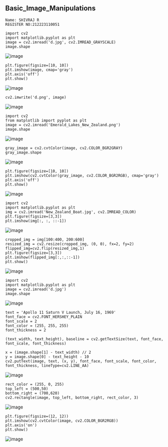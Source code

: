 ## Basic_Image_Manipulations
```
Name: SHIVRAJ R 
REGISTER NO:212223110051
```
```
import cv2
import matplotlib.pyplot as plt
image = cv2.imread('d.jpg', cv2.IMREAD_GRAYSCALE)
image.shape
```
![image](https://github.com/user-attachments/assets/39587753-43c0-41b7-ab0f-4ba462739311)
```
plt.figure(figsize=[10, 10])
plt.imshow(image, cmap='gray')
plt.axis('off')  
plt.show()
```
![image](https://github.com/user-attachments/assets/29a2db6c-3d35-44f4-a431-7510c51fad9f)

```
cv2.imwrite('d.png', image)
```
![image](https://github.com/user-attachments/assets/aa376192-313a-4fd8-b993-cca5ff1be43c)
```
import cv2
from matplotlib import pyplot as plt
image = cv2.imread('Emerald_Lakes_New_Zealand.png')
image.shape
```
![image](https://github.com/user-attachments/assets/13278624-030c-41e9-a7b5-57ca1c234930)

```
gray_image = cv2.cvtColor(image, cv2.COLOR_BGR2GRAY)
gray_image.shape
```
![image](https://github.com/user-attachments/assets/7e694add-a075-4948-87c7-63bb913c9f29)
```
plt.figure(figsize=[10, 10])
plt.imshow(cv2.cvtColor(gray_image, cv2.COLOR_BGR2RGB), cmap='gray')
plt.axis('off')
plt.show()
```
![image](https://github.com/user-attachments/assets/a9169a18-59da-47b8-8b20-7a0fd1471179)
```
import cv2
import matplotlib.pyplot as plt
img = cv2.imread('New_Zealand_Boat.jpg', cv2.IMREAD_COLOR)
plt.figure(figsize=[3,3])
plt.imshow(img[:, :, ::-1])
```
![image](https://github.com/user-attachments/assets/f571d6eb-a2a4-4987-8ddf-c2e5c212009b)

```
cropped_img = img[100:400, 200:600]
resized_img = cv2.resize(cropped_img, (0, 0), fx=2, fy=2)
flipped_img=cv2.flip(resized_img,1)
plt.figure(figsize=[3,3])
plt.imshow(flipped_img[:,:,::-1])
plt.show()
```
![image](https://github.com/user-attachments/assets/2cee2799-0e9f-4381-8be5-d858820e776b)
```
import cv2
import matplotlib.pyplot as plt
image = cv2.imread('d.jpg')
image.shape
```
![image](https://github.com/user-attachments/assets/cd52a828-5368-4c7b-9728-a5fc834db17d)
```
text = 'Apollo 11 Saturn V Launch, July 16, 1969'
font_face = cv2.FONT_HERSHEY_PLAIN
font_scale = 2
font_color = (255, 255, 255)
font_thickness = 2
```
```
(text_width, text_height), baseline = cv2.getTextSize(text, font_face, font_scale, font_thickness)
```
```
x = (image.shape[1] - text_width) // 2
y = image.shape[0] - text_height - 10 
cv2.putText(image, text, (x, y), font_face, font_scale, font_color, font_thickness, lineType=cv2.LINE_AA)
```
![image](https://github.com/user-attachments/assets/0e24b45e-6fb1-44b1-9ba0-999cb1d7087e)

```
rect_color = (255, 0, 255) 
top_left = (500,50)
bottom_right = (700,620) 
cv2.rectangle(image, top_left, bottom_right, rect_color, 3)
```
![image](https://github.com/user-attachments/assets/ca2afc48-71e8-473c-a4c2-1e98def764c4)
```
plt.figure(figsize=(12, 12))
plt.imshow(cv2.cvtColor(image, cv2.COLOR_BGR2RGB))
plt.axis('on')
plt.show()
```
![image](https://github.com/user-attachments/assets/a0eda670-5ee3-4d69-8735-c99efc071d5e)
